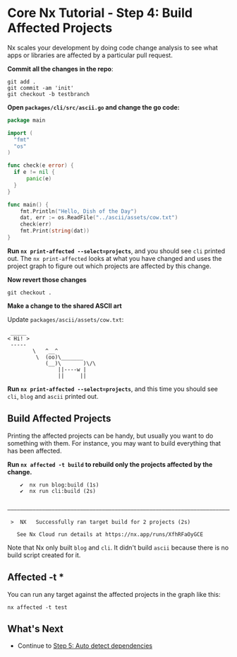 # Core Nx Tutorial - Step 4: Build Affected Projects

Nx scales your development by doing code change analysis to see what apps or libraries are affected by a particular pull request.

**Commit all the changes in the repo**:

```shell
git add .
git commit -am 'init'
git checkout -b testbranch
```

**Open `packages/cli/src/ascii.go` and change the go code:**

```go
package main

import (
  "fmt"
  "os"
)

func check(e error) {
  if e != nil {
      panic(e)
  }
}

func main() {
    fmt.Println("Hello, Dish of the Day")
    dat, err := os.ReadFile("../ascii/assets/cow.txt")
    check(err)
    fmt.Print(string(dat))
}
```

**Run `nx print-affected --select=projects`**, and you should see `cli` printed out. The `nx print-affected` looks at what you have changed and uses the project graph to figure out which projects are affected by this change.

**Now revert those changes**

```shell
git checkout .
```

**Make a change to the shared ASCII art**

Update `packages/ascii/assets/cow.txt`:

```shell
 _____
< Hi! >
 -----
        \   ^__^
         \  (oo)\_______
            (__)\       )\/\
                ||----w |
                ||     ||
```

**Run `nx print-affected --select=projects`**, and this time you should see `cli`, `blog` and `ascii` printed out.

## Build Affected Projects

Printing the affected projects can be handy, but usually you want to do something with them. For instance, you may want to build everything that has been affected.

**Run `nx affected -t build` to rebuild only the projects affected by the change.**

```shell
    ✔  nx run blog:build (1s)
    ✔  nx run cli:build (2s)

 ——————————————————————————————————————————————————————————————————————————————————————————————————————————————————————————————————————————————————

 >  NX   Successfully ran target build for 2 projects (2s)

   See Nx Cloud run details at https://nx.app/runs/XfhRFaOyGCE
```

Note that Nx only built `blog` and `cli`. It didn't build `ascii` because there is no build script created for it.

## Affected -t \*

You can run any target against the affected projects in the graph like this:

```shell
nx affected -t test
```

## What's Next

- Continue to [Step 5: Auto detect dependencies](/core-tutorial/05-auto-detect-dependencies)
